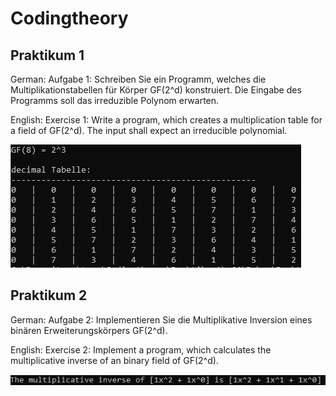 # Codingtheory

## Praktikum 1
German:
Aufgabe 1: Schreiben Sie ein Programm, welches die Multiplikationstabellen für Körper GF(2^d) konstruiert. 
Die Eingabe des Programms soll das irreduzible Polynom erwarten.

English:
Exercise 1: Write a program, which creates a multiplication table for a field of GF(2^d).
The input shall expect an irreducible polynomial.

![Result](https://github.com/dekorlp/Codingtheory/blob/main/Ressources/practical1_result.PNG)

## Praktikum 2
German:
Aufgabe 2: Implementieren Sie die Multiplikative Inversion eines binären Erweiterungskörpers GF(2^d).

English:
Exercise 2: Implement a program, which calculates the multiplicative inverse of an binary field of GF(2^d).


![Result](https://github.com/dekorlp/Codingtheory/blob/main/Ressources/practical2_result.PNG)
